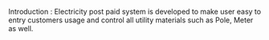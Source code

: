 Introduction : Electricity post paid system is developed to make user easy to entry customers usage and control all utility materials such as Pole, Meter as well.

